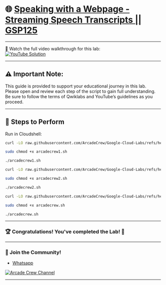 # 🌐 [Speaking with a Webpage - Streaming Speech Transcripts || GSP125](https://www.cloudskillsboost.google/focuses/676?parent=catalog)

--- 

🎥 Watch the full video walkthrough for this lab:  
[![YouTube Solution](https://img.shields.io/badge/YouTube-Watch%20Solution-red?style=flat&logo=youtube)](https://www.youtube.com/watch?v=wjSrI-UHmM8)

---
## ⚠️ **Important Note:**
This guide is provided to support your educational journey in this lab. Please open and review each step of the script to gain full understanding. Be sure to follow the terms of Qwiklabs and YouTube’s guidelines as you proceed.

---

## 🚀 Steps to Perform

Run in Cloudshell:  

```bash
curl -LO raw.githubusercontent.com/ArcadeCrew/Google-Cloud-Labs/refs/heads/main/Speaking%20with%20a%20Webpage%20-%20Streaming%20Speech%20Transcripts/arcadecrew1.sh

sudo chmod +x arcadecrew1.sh

./arcadecrew1.sh
```
```bash
curl -LO raw.githubusercontent.com/ArcadeCrew/Google-Cloud-Labs/refs/heads/main/Speaking%20with%20a%20Webpage%20-%20Streaming%20Speech%20Transcripts/arcadecrew2.sh

sudo chmod +x arcadecrew2.sh

./arcadecrew2.sh
```
```bash
curl -LO raw.githubusercontent.com/ArcadeCrew/Google-Cloud-Labs/refs/heads/main/Speaking%20with%20a%20Webpage%20-%20Streaming%20Speech%20Transcripts/arcadecrew.sh

sudo chmod +x arcadecrew.sh

./arcadecrew.sh
```
---

### 🏆 Congratulations! You've completed the Lab! 🎉

---

### 🤝 Join the Community!

- [Whatsapp](https://chat.whatsapp.com/KkNEauOhBQXHdVcmqIlv9F)  

[![Arcade Crew Channel](https://img.shields.io/badge/YouTube-Arcade%20Crew-red?style=flat&logo=youtube)](https://www.youtube.com/@Arcade61432?sub_confirmation=1)

---
